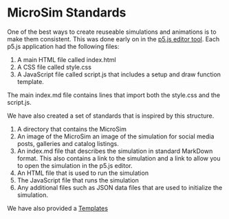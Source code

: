 # MicroSim Standards

One of the best ways to create reuseable simulations and animations is to make them consistent.  This
was done early on in the [p5.js editor tool](https://editor.p5js.org/).  Each
p5.js application had the following files:

1. A main HTML file called index.html
2. A CSS file called style.css
3. A JavaScript file called script.js that includes a setup and draw function template.

The main index.md file contains lines that import both the style.css and the script.js.

We have also created a set of standards that is
inspired by this structure.

1. A directory that contains the MicroSim
2. An image of the MicroSim an image of the simulation for social media posts, galleries and catalog listings.
2. An index.md file that describes the simulation in standard MarkDown format.  This also contains a link to the simulation and a link to allow you to open the simulation in the p5.js editor.
3. An HTML file that is used to run the simulation
4. The JavaScript file that runs the simulation
5. Any additional files such as JSON data files
that are used to initialize the simulation.

We have also provided a [Templates](./templates.md)